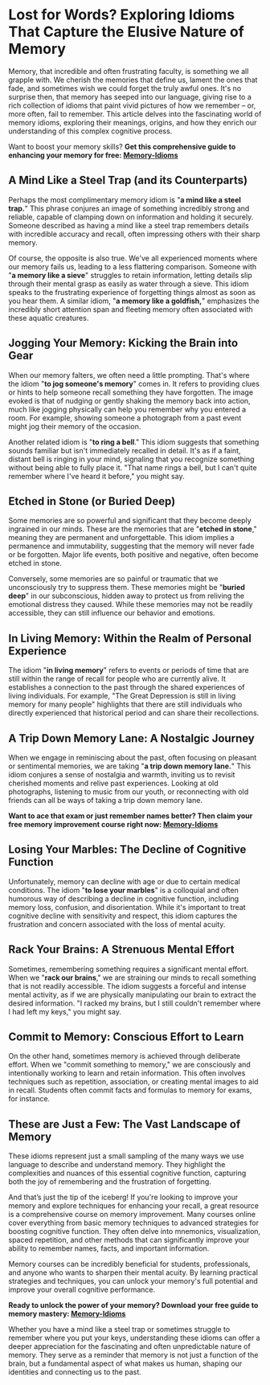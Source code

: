 # Lost for Words? Exploring Idioms That Capture the Elusive Nature of Memory

Memory, that incredible and often frustrating faculty, is something we all grapple with. We cherish the memories that define us, lament the ones that fade, and sometimes wish we could forget the truly awful ones. It's no surprise then, that memory has seeped into our language, giving rise to a rich collection of idioms that paint vivid pictures of how we remember – or, more often, fail to remember. This article delves into the fascinating world of memory idioms, exploring their meanings, origins, and how they enrich our understanding of this complex cognitive process.

Want to boost your memory skills? **Get this comprehensive guide to enhancing your memory for free: [Memory-Idioms](https://udemywork.com/memory-idioms)**

## A Mind Like a Steel Trap (and its Counterparts)

Perhaps the most complimentary memory idiom is "**a mind like a steel trap.**" This phrase conjures an image of something incredibly strong and reliable, capable of clamping down on information and holding it securely. Someone described as having a mind like a steel trap remembers details with incredible accuracy and recall, often impressing others with their sharp memory.

Of course, the opposite is also true. We've all experienced moments where our memory fails us, leading to a less flattering comparison. Someone with "**a memory like a sieve**" struggles to retain information, letting details slip through their mental grasp as easily as water through a sieve. This idiom speaks to the frustrating experience of forgetting things almost as soon as you hear them. A similar idiom, "**a memory like a goldfish,**" emphasizes the incredibly short attention span and fleeting memory often associated with these aquatic creatures.

## Jogging Your Memory: Kicking the Brain into Gear

When our memory falters, we often need a little prompting. That's where the idiom "**to jog someone's memory**" comes in. It refers to providing clues or hints to help someone recall something they have forgotten. The image evoked is that of nudging or gently shaking the memory back into action, much like jogging physically can help you remember why you entered a room. For example, showing someone a photograph from a past event might jog their memory of the occasion.

Another related idiom is "**to ring a bell**." This idiom suggests that something sounds familiar but isn't immediately recalled in detail. It's as if a faint, distant bell is ringing in your mind, signaling that you recognize something without being able to fully place it. "That name rings a bell, but I can't quite remember where I've heard it before," you might say.

## Etched in Stone (or Buried Deep)

Some memories are so powerful and significant that they become deeply ingrained in our minds. These are the memories that are "**etched in stone**," meaning they are permanent and unforgettable. This idiom implies a permanence and immutability, suggesting that the memory will never fade or be forgotten. Major life events, both positive and negative, often become etched in stone.

Conversely, some memories are so painful or traumatic that we unconsciously try to suppress them. These memories might be "**buried deep**" in our subconscious, hidden away to protect us from reliving the emotional distress they caused. While these memories may not be readily accessible, they can still influence our behavior and emotions.

## In Living Memory: Within the Realm of Personal Experience

The idiom "**in living memory**" refers to events or periods of time that are still within the range of recall for people who are currently alive. It establishes a connection to the past through the shared experiences of living individuals. For example, "The Great Depression is still in living memory for many people" highlights that there are still individuals who directly experienced that historical period and can share their recollections.

## A Trip Down Memory Lane: A Nostalgic Journey

When we engage in reminiscing about the past, often focusing on pleasant or sentimental memories, we are taking "**a trip down memory lane.**" This idiom conjures a sense of nostalgia and warmth, inviting us to revisit cherished moments and relive past experiences. Looking at old photographs, listening to music from our youth, or reconnecting with old friends can all be ways of taking a trip down memory lane.

**Want to ace that exam or just remember names better? Then claim your free memory improvement course right now: [Memory-Idioms](https://udemywork.com/memory-idioms)**

## Losing Your Marbles: The Decline of Cognitive Function

Unfortunately, memory can decline with age or due to certain medical conditions. The idiom "**to lose your marbles**" is a colloquial and often humorous way of describing a decline in cognitive function, including memory loss, confusion, and disorientation. While it's important to treat cognitive decline with sensitivity and respect, this idiom captures the frustration and concern associated with the loss of mental acuity.

## Rack Your Brains: A Strenuous Mental Effort

Sometimes, remembering something requires a significant mental effort. When we "**rack our brains**," we are straining our minds to recall something that is not readily accessible. The idiom suggests a forceful and intense mental activity, as if we are physically manipulating our brain to extract the desired information. "I racked my brains, but I still couldn't remember where I had left my keys," you might say.

## Commit to Memory: Conscious Effort to Learn

On the other hand, sometimes memory is achieved through deliberate effort. When we "commit something to memory," we are consciously and intentionally working to learn and retain information. This often involves techniques such as repetition, association, or creating mental images to aid in recall. Students often commit facts and formulas to memory for exams, for instance.

## These are Just a Few: The Vast Landscape of Memory

These idioms represent just a small sampling of the many ways we use language to describe and understand memory. They highlight the complexities and nuances of this essential cognitive function, capturing both the joy of remembering and the frustration of forgetting.

And that’s just the tip of the iceberg!  If you're looking to improve your memory and explore techniques for enhancing your recall, a great resource is a comprehensive course on memory improvement. Many courses online cover everything from basic memory techniques to advanced strategies for boosting cognitive function. They often delve into mnemonics, visualization, spaced repetition, and other methods that can significantly improve your ability to remember names, facts, and important information.

Memory courses can be incredibly beneficial for students, professionals, and anyone who wants to sharpen their mental acuity. By learning practical strategies and techniques, you can unlock your memory's full potential and improve your overall cognitive performance.

**Ready to unlock the power of your memory?  Download your free guide to memory mastery: [Memory-Idioms](https://udemywork.com/memory-idioms)**

Whether you have a mind like a steel trap or sometimes struggle to remember where you put your keys, understanding these idioms can offer a deeper appreciation for the fascinating and often unpredictable nature of memory. They serve as a reminder that memory is not just a function of the brain, but a fundamental aspect of what makes us human, shaping our identities and connecting us to the past.
